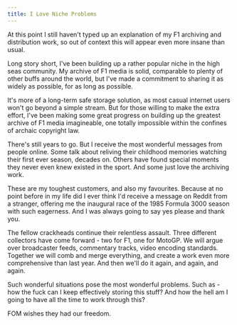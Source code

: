 ```yaml
---
title: I Love Niche Problems
---
```


<div>
    <p>
        At this point I still haven't typed up an explanation of my F1 archiving and distribution work, so out of context this will appear even more insane than usual.
    </p>
    <p>
        Long story short, I've been building up a rather popular niche in the high seas community. My archive of F1 media is solid, comparable to plenty of other buffs around the world, but I've made a commitment to sharing it as widely as possible, for as long as possible.
    </p>
    <p>
        It's more of a long-term safe storage solution, as most casual internet users won't go beyond a simple stream. But for those willing to make the extra effort, I've been making some great progress on building up the greatest archive of F1 media imagineable, one totally impossible within the confines of archaic copyright law.
    </p>
    <p>
        There's still years to go. But I receive the most wonderful messages from people online. Some talk about reliving their childhood memories watching their first ever season, decades on. Others have found special moments they never even knew existed in the sport. And some just love the archiving work.
    </p>
    <p>
        These are my toughest customers, and also my favourites. Because at no point before in my life did I ever think I'd receive a message on Reddit from a stranger, offering me the inaugural race of the 1985 Formula 3000 season with such eagerness. And I was always going to say yes please and thank you.
    </p>
    <p>
        The fellow crackheads continue their relentless assault. Three different collectors have come forward - two for F1, one for MotoGP. We will argue over broadcaster feeds, commentary tracks, video encoding standards. Together we will comb and merge everything, and create a work even more comprehensive than last year. And then we'll do it again, and again, and again.
    </p>
    <p>
        Such wonderful situations pose the most wonderful problems. Such as - how the fuck can I keep effectively storing this stuff? And how the hell am I going to have all the time to work through this?
    </p>
    <p>
        FOM wishes they had our freedom.
    </p>
</div>

